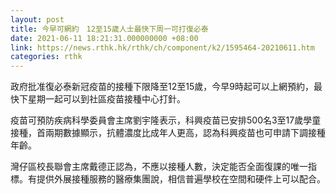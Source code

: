 ```yaml
---
layout: post
title: 今早可網約　12至15歲人士最快下周一可打復必泰
date: 2021-06-11 18:21:31.000000000 +08:00
link: https://news.rthk.hk/rthk/ch/component/k2/1595464-20210611.htm
categories: rthk
---
```


政府批准復必泰新冠疫苗的接種下限降至12至15歲，今早9時起可以上網預約，最快下星期一起可以到社區疫苗接種中心打針。

疫苗可預防疾病科學委員會主席劉宇隆表示，科興疫苗已安排500名3至17歲學童接種，首兩期數據顯示，抗體濃度比成年人更高，認為科興疫苗也可申請下調接種年齡。

灣仔區校長聯會主席戴德正認為，不應以接種人數，決定能否全面復課的唯一指標。有提供外展接種服務的醫療集團說，相信普遍學校在空間和硬件上可以配合。
